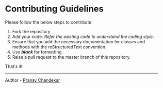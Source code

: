 
# Contributing Guidelines 

Please follow the below steps to contribute:

 1. Fork the repository
 2. Add your code. *Refer the existing code to understand the coding style*.
 3. Ensure that you add the necessary documentation for classes and methods with the reStructuredText convention.
 4. Use ***black*** for formatting.
 5. Raise a pull request to the master branch of this repository.

That's it!

---
Author - [Pranay Chandekar](https://www.linkedin.com/in/pranaychandekar/)


 

